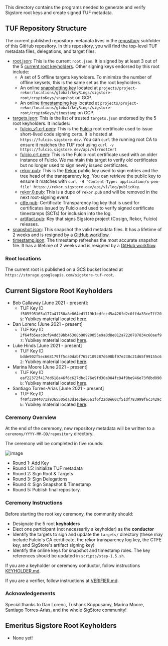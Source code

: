 This directory contains the programs needed to generate and verify Sigstore root keys and create signed TUF metadata. 

## TUF Repository Structure

The current published repository metadata lives in the [repository](/repository/repository) subfolder of this GitHub repository. In this repository, you will find the top-level TUF metadata files, delegations, and target files. 

* [root.json](repository/repository/root.json): This is the current `root.json`. It is signed by at least 3 out of the 5 [current root keyholders](https://github.com/sigstore/root-signing#current-sigstore-root-keyholders). Other signing keys endorsed by this root include:
  * A set of 5 offline targets keyholders. To minimize the number of offline keysets, this is the same set as the root keyholders.
  * An online [snapshotting key](https://github.com/sigstore/root-signing/blob/57ac5cd83b90ff97af78db846eea2525eb0eee81/repository/repository/root.json#L87-L97) located at `projects/project-rekor/locations/global/keyRings/sigstore-root/cryptoKeys/snapshot` on GCP.
  * An online [timestamping key](https://github.com/sigstore/root-signing/blob/57ac5cd83b90ff97af78db846eea2525eb0eee81/repository/repository/root.json#L32-L42) located at `projects/project-rekor/locations/global/keyRings/sigstore-root/cryptoKeys/timestamp` on GCP.
* [targets.json](repository/repository/targets.json): This is the list of trusted `targets.json` endorsed by the 5 root keyholders. It includes:
  * [fulcio_v1.crt.pem](repository/repository/targets/artifact.pub): This is the [Fulcio](https://github.com/sigstore/fulcio) root certificate used to issue short-lived code signing certs. It is hosted at `https://fulcio.sigstore.dev`. You can `curl` the running root CA to ensure it matches the TUF root using `curl -v https://fulcio.sigstore.dev/api/v1/rootCert`
  * [fulcio.crt.pem](repository/repository/targets/artifact.pub): This is the Fulcio root certificate used with an older instance of Fulcio. We maintain this target to verify old certificates but no longer used to sign newly issued certificates.
  * [rekor.pub](repository/repository/targets/artifact.pub): This is the [Rekor](https://github.com/sigstore/rekor) public key used to sign entries and the tree head of the transparency log. You can retrieve the public key to ensure it matches with `curl -H 'Content-Type: application/x-pem-file' https://rekor.sigstore.dev/api/v1/log/publicKey`.
  * [rekor.0.pub](repository/repository/targets/artifact.pub): This is a dupe of `rekor.pub` and will be removed in the next root-signing event.
  * [ctfe.pub](repository/repository/targets/artifact.pub): Certificate Transparency log key that is used for certificates issued by Fulcio and used to verify signed certificate timestamps (SCTs) for inclusion into the log.
  * [artifact.pub](repository/repository/targets/artifact.pub): Key that signs Sigstore project (Cosign, Rekor, Fulcio) releases.
* [snapshot.json]((repository/repository/snapshot.json)): This snapshot the valid metadata files. It has a lifetime of 2 weeks and is resigned by a [GitHub workflow](https://github.com/sigstore/root-signing/blob/main/.github/workflows/snapshot-timestamp.yml).
* [timestamp.json]((repository/repository/timestamp.json)): The timestamp refreshes the most accurate snapshot file. It has a lifetime of 2 weeks and is resigned by a [GitHub workflow](https://github.com/sigstore/root-signing/blob/main/.github/workflows/snapshot-timestamp.yml).


### Root locations

The current root is published on a GCS bucket located at `https://storage.googleapis.com/sigstore-tuf-root`.


## Current Sigstore Root Keyholders 
* Bob Callaway [June 2021 - present]:
  - TUF Key ID `f505595165a177a41750a8e864ed1719b1edfccd5a426fd2c0ffda33ce7ff209`: Yubikey material located [here](https://github.com/sigstore/root-signing/tree/main/ceremony/2021-06-18/keys/15938791).
* Dan Lorenc [June 2021 - present]
  - TUF Key ID `2f64fb5eac0cf94dd39bb45308b98920055e9a0d8e012a7220787834c60aef97`: Yubikey material located [here](https://github.com/sigstore/root-signing/tree/main/ceremony/2021-06-18/keys/13078778).
* Luke Hinds [June 2021 - present]
  - TUF Key ID `bdde902f5ec668179ff5ca0dabf7657109287d690bf97e230c21d65f99155c62`: Yubikey material located [here](https://github.com/sigstore/root-signing/tree/main/ceremony/2021-06-18/keys/14454335).
* Marina Moore [June 2021 - present]
  - TUF Key ID `eaf22372f417dd618a46f6c627dbc276e9fd30a004fc94f9be946e73f8bd090b`: Yubikey material located [here](https://github.com/sigstore/root-signing/tree/main/ceremony/2021-06-18/keys/14470876).
* Santiago Torres-Arias [June 2021 - present]
  - TUF Key ID `f40f32044071a9365505da3d1e3be6561f6f22d0e60cf51df783999f6c3429cb`: Yubikey material located [here](https://github.com/sigstore/root-signing/tree/main/ceremony/2021-06-18/keys/15938765).

### Ceremony Overview
At the end of the ceremony, new repository metadata will be written to a `ceremony/YYYY-MM-DD/repository` directory.

The ceremony will be completed in five rounds:

![image](https://user-images.githubusercontent.com/5194569/122459506-ffd65e80-cf7e-11eb-8915-e10ac6b50594.png)

* Round 1: Add Key
* Round 1.5: Initialize TUF metadata 
* Round 2: Sign Root & Targets
* Round 3: Sign Delegations
* Round 4: Sign Snapshot & Timestamp
* Round 5: Publish final repository.

### Ceremony Instructions
Before starting the root key ceremony, the community should:
* Designate the 5 root **keyholders**
* Elect one participant (not necessarily a keyholder) as the **conductor**
* Identify the targets to sign and update the `targets/` directory (these may include Fulcio's CA certificate, the rekor transparency log key, the CTFE key, and SigStore's artifact signing key)
* Identify the online keys for snapshot and timestamp roles. The key references should be updated in `scripts/step-1.5.sh`.

If you are a keyholder or ceremony conductor, follow instructions [KEYHOLDER.md](KEYHOLDER.md).

If you are a verifier, follow instructions at [VERIFIER.md](VERIFIER.md).

### Acknowledgements
Special thanks to Dan Lorenc, Trishank Kuppusamy, Marina Moore, Santiago Torres-Arias, and the whole SigStore community! 

## Emeritus Sigstore Root Keyholders
* None yet!




